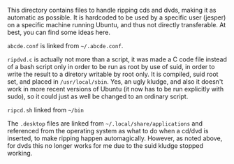 This directory contains files to handle ripping cds and dvds, making it as
automatic as possible. It is hardcoded to be used by a specific user (jesper) on
a specific machine running Ubuntu, and thus not directly transferable. At best,
you can find some ideas here.

`abcde.conf` is linked from `~/.abcde.conf`.

`ripdvd.c` is actually not more than a script, it was made a C code file instead
of a bash script only in order to be run as root by use of suid, in order to
write the result to a diretory writable by root only. It is compiled, suid root
set, and placed in `/usr/local/sbin`. Yes, an ugly kludge, and also it doesn't
work in more recent versions of Ubuntu (it now has to be run explicitly with
sudo), so it could just as well be changed to an ordinary script.

`ripcd.sh` linked from `~/bin`

The `.desktop` files are linked from `~/.local/share/applications` and
referenced from the operating system as what to do when a cd/dvd is inserted, to
make ripping happen automagically. However, as noted above, for dvds this no
longer works for me due to the suid kludge stopped working.
